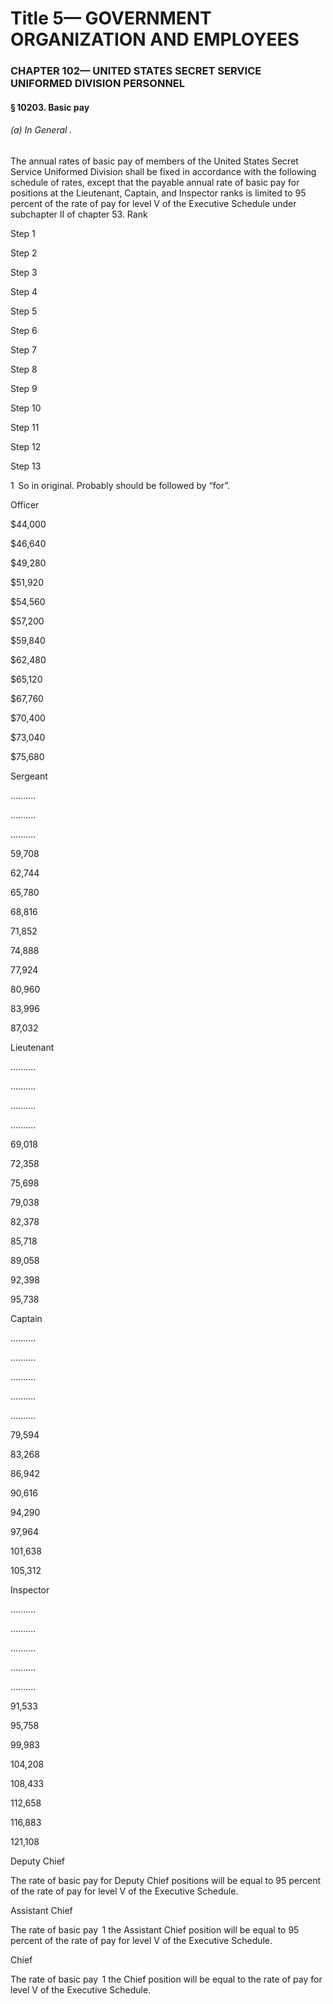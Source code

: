 
# Title 5— GOVERNMENT ORGANIZATION AND EMPLOYEES
### CHAPTER 102— UNITED STATES SECRET SERVICE UNIFORMED DIVISION PERSONNEL
#### § 10203. Basic pay
###### (a) In General .

The annual rates of basic pay of members of the United States Secret Service Uniformed Division shall be fixed in accordance with the following schedule of rates, except that the payable annual rate of basic pay for positions at the Lieutenant, Captain, and Inspector ranks is limited to 95 percent of the rate of pay for level V of the Executive Schedule under subchapter II of chapter 53. Rank

Step 1

Step 2

Step 3

Step 4

Step 5

Step 6

Step 7

Step 8

Step 9

Step 10

Step 11

Step 12

Step 13

1  So in original. Probably should be followed by “for”.

Officer

$44,000

$46,640

$49,280

$51,920

$54,560

$57,200

$59,840

$62,480

$65,120

$67,760

$70,400

$73,040

$75,680

Sergeant

..........

..........

..........

59,708

62,744

65,780

68,816

71,852

74,888

77,924

80,960

83,996

87,032

Lieutenant

..........

..........

..........

..........

69,018

72,358

75,698

79,038

82,378

85,718

89,058

92,398

95,738

Captain

..........

..........

..........

..........

..........

79,594

83,268

86,942

90,616

94,290

97,964

101,638

105,312

Inspector

..........

..........

..........

..........

..........

91,533

95,758

99,983

104,208

108,433

112,658

116,883

121,108

Deputy Chief

The rate of basic pay for Deputy Chief positions will be equal to 95 percent of the rate of pay for level V of the Executive Schedule.

Assistant Chief

The rate of basic pay  1 the Assistant Chief position will be equal to 95 percent of the rate of pay for level V of the Executive Schedule.

Chief

The rate of basic pay  1 the Chief position will be equal to the rate of pay for level V of the Executive Schedule.

